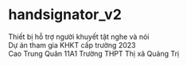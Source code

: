 # handsignator_v2  
Thiết bị hỗ trợ người khuyết tật nghe và nói  
Dự án tham gia KHKT cấp trường 2023  
Cao Trung Quân 11A1 Trường THPT Thị xã Quảng Trị   
  

